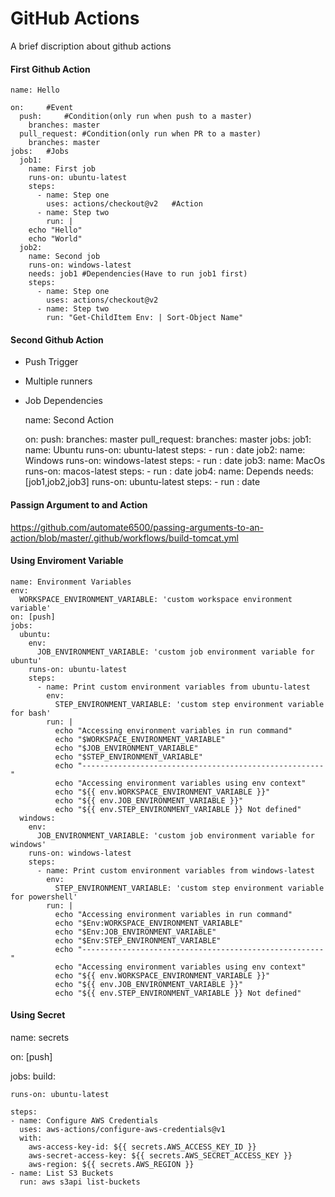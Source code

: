 # GitHub Actions

A brief discription about github actions

#### First Github Action
    name: Hello
    
    on: 	#Event
      push: 	#Condition(only run when push to a master)
        branches: master
      pull_request: #Condition(only run when PR to a master)
        branches: master
    jobs:	#Jobs
      job1:
        name: First job
        runs-on: ubuntu-latest
        steps:
          - name: Step one
            uses: actions/checkout@v2	#Action
          - name: Step two
            run: |
		echo "Hello"
		echo "World"
      job2:
        name: Second job
        runs-on: windows-latest
        needs: job1 #Dependencies(Have to run job1 first)
        steps:
          - name: Step one
            uses: actions/checkout@v2
          - name: Step two
            run: "Get-ChildItem Env: | Sort-Object Name"
    
#### Second Github Action

- Push Trigger
- Multiple runners
- Job Dependencies

    name: Second Action
    
    on: 
      push:
        branches: master
      pull_request:
        branches: master
    jobs:
      job1:
        name: Ubuntu
        runs-on: ubuntu-latest
        steps:
          - run : date
      job2:
        name: Windows
        runs-on: windows-latest
        steps:
          - run : date
      job3:
        name: MacOs
        runs-on: macos-latest
        steps:
          - run : date
      job4:
        name: Depends
        needs: [job1,job2,job3]
        runs-on: ubuntu-latest
        steps:
          - run : date

#### Passign Argument to and Action

https://github.com/automate6500/passing-arguments-to-an-action/blob/master/.github/workflows/build-tomcat.yml

#### Using Enviroment Variable

    name: Environment Variables
    env:
      WORKSPACE_ENVIRONMENT_VARIABLE: 'custom workspace environment variable'
    on: [push]
    jobs:
      ubuntu:
        env:
          JOB_ENVIRONMENT_VARIABLE: 'custom job environment variable for ubuntu'
        runs-on: ubuntu-latest
        steps:
          - name: Print custom environment variables from ubuntu-latest
            env:
              STEP_ENVIRONMENT_VARIABLE: 'custom step environment variable for bash'
            run: |
              echo "Accessing environment variables in run command"
              echo "$WORKSPACE_ENVIRONMENT_VARIABLE"
              echo "$JOB_ENVIRONMENT_VARIABLE"
              echo "$STEP_ENVIRONMENT_VARIABLE"
              echo "------------------------------------------------------"
              echo "Accessing environment variables using env context"
              echo "${{ env.WORKSPACE_ENVIRONMENT_VARIABLE }}"
              echo "${{ env.JOB_ENVIRONMENT_VARIABLE }}"
              echo "${{ env.STEP_ENVIRONMENT_VARIABLE }} Not defined"
      windows:
        env:
          JOB_ENVIRONMENT_VARIABLE: 'custom job environment variable for windows'
        runs-on: windows-latest
        steps:
          - name: Print custom environment variables from windows-latest
            env:
              STEP_ENVIRONMENT_VARIABLE: 'custom step environment variable for powershell'
            run: |
              echo "Accessing environment variables in run command"
              echo "$Env:WORKSPACE_ENVIRONMENT_VARIABLE"
              echo "$Env:JOB_ENVIRONMENT_VARIABLE"
              echo "$Env:STEP_ENVIRONMENT_VARIABLE"
              echo "------------------------------------------------------"
              echo "Accessing environment variables using env context"
              echo "${{ env.WORKSPACE_ENVIRONMENT_VARIABLE }}"
              echo "${{ env.JOB_ENVIRONMENT_VARIABLE }}"
              echo "${{ env.STEP_ENVIRONMENT_VARIABLE }} Not defined"
   
#### Using Secret   
   
name: secrets

on: [push]

jobs:
  build:

    runs-on: ubuntu-latest

    steps:
    - name: Configure AWS Credentials
      uses: aws-actions/configure-aws-credentials@v1
      with:
        aws-access-key-id: ${{ secrets.AWS_ACCESS_KEY_ID }}
        aws-secret-access-key: ${{ secrets.AWS_SECRET_ACCESS_KEY }}
        aws-region: ${{ secrets.AWS_REGION }}
    - name: List S3 Buckets
      run: aws s3api list-buckets
